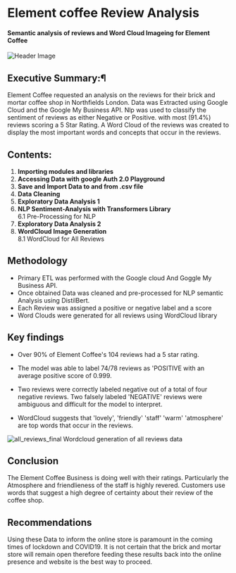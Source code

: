 # Element coffee Review Analysis

#### Semantic analysis of reviews and Word Cloud Imageing for Element Coffee
![Header Image](https://scontent-iad3-1.cdninstagram.com/v/t51.29350-15/106366391_713884452737352_277651400985110000_n.jpg?_nc_cat=107&_nc_sid=8ae9d6&_nc_ohc=GUoNXHiB7Y4AX8hmlZG&_nc_ht=scontent-iad3-1.cdninstagram.com&oh=a0bbb0ac5cc6ac5fa14447df046d7b60&oe=5FB1DEBC)
## Executive Summary:¶
Element Coffee requested an analysis on the reviews for their brick and mortar coffee shop in Northfields London. Data was Extracted using Google Cloud and the Google My Business API. Nlp was used to classify the sentiment of reviews as either Negative or Positive. with most (91.4%) reviews scoring a 5 Star Rating. A Word Cloud of the reviews was created to display the most important words and concepts that occur in the reviews.

## Contents:
1. **Importing modules and libraries**  
2. **Accessing Data with google Auth 2.0 Playground**  
3. **Save and Import Data to and from .csv file**  
4. **Data Cleaning**  
5. **Exploratory Data Analysis 1**
6. **NLP Sentiment-Analysis with Transformers Library**  
    6.1 Pre-Processing for NLP  
7. **Exploratory Data Analysis 2**  
8. **WordCloud Image Generation**  
    8.1 WordCloud for All Reviews  
    
## Methodology
- Primary ETL was performed with the Google cloud And Goggle My Business API.
- Once obtained Data was cleaned and pre-processed for NLP semantic Analysis using DistilBert.
- Each Review was assigned a positive or negative label and a score
- Word Clouds were generated for all reviews using WordCloud library

## Key findings  
- Over 90% of Element Coffee's 104 reviews had a 5 star rating.  
- The model was able to label 74/78 reviews as 'POSITIVE with an average positive score of 0.999.

- Two reviews were correctly labeled negative out of a total of four negative reviews. Two falsely labeled 'NEGATIVE' reviews were ambiguous and difficult for the model to interpret.


- WordCloud suggests that 'lovely', 'friendly' 'staff' 'warm' 'atmosphere' are top words that occur in the reviews. 

![all_reviews_final](https://user-images.githubusercontent.com/40424244/96500310-931b9080-1246-11eb-9e8a-468be31f775c.png)
Wordcloud generation of all reviews data

## Conclusion  
The Element Coffee Business is doing well with their ratings. Particularly the Atmosphere and friendlieness of the staff is highly revered. Customers use words that suggest a high degree of certainty about their review of the coffee shop.


##  Recommendations  
Using these Data to inform the online store is paramount in the coming times of lockdown and COVID19. It is not certain that the brick and mortar store will remain open therefore feeding these results back into the online presence and website is the best way to proceed.
